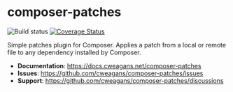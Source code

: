 # composer-patches

![Build status](https://github.com/cweagans/composer-patches/actions/workflows/ci.yml/badge.svg?branch=main)
[![Coverage Status](https://coveralls.io/repos/github/cweagans/composer-patches/badge.svg?branch=main)](https://coveralls.io/github/cweagans/composer-patches?branch=main)

Simple patches plugin for Composer. Applies a patch from a local or remote file to any dependency installed by Composer.

* **Documentation**: https://docs.cweagans.net/composer-patches
* **Issues**: https://github.com/cweagans/composer-patches/issues
* **Support**: https://github.com/cweagans/composer-patches/discussions
